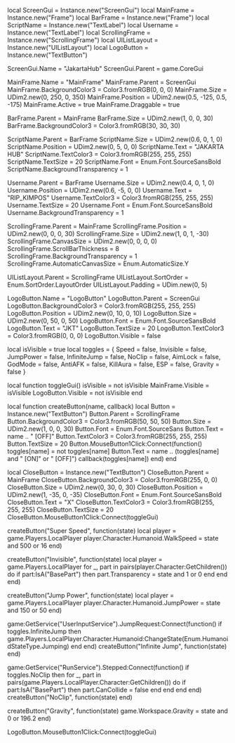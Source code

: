 local ScreenGui = Instance.new("ScreenGui") local MainFrame = Instance.new("Frame") local BarFrame = Instance.new("Frame") local ScriptName = Instance.new("TextLabel") local Username = Instance.new("TextLabel") local ScrollingFrame = Instance.new("ScrollingFrame") local UIListLayout = Instance.new("UIListLayout") local LogoButton = Instance.new("TextButton")

ScreenGui.Name = "JakartaHub" ScreenGui.Parent = game.CoreGui

MainFrame.Name = "MainFrame" MainFrame.Parent = ScreenGui MainFrame.BackgroundColor3 = Color3.fromRGB(0, 0, 0) MainFrame.Size = UDim2.new(0, 250, 0, 350) MainFrame.Position = UDim2.new(0.5, -125, 0.5, -175) MainFrame.Active = true MainFrame.Draggable = true

BarFrame.Parent = MainFrame BarFrame.Size = UDim2.new(1, 0, 0, 30) BarFrame.BackgroundColor3 = Color3.fromRGB(30, 30, 30)

ScriptName.Parent = BarFrame ScriptName.Size = UDim2.new(0.6, 0, 1, 0) ScriptName.Position = UDim2.new(0, 5, 0, 0) ScriptName.Text = "JAKARTA HUB" ScriptName.TextColor3 = Color3.fromRGB(255, 255, 255) ScriptName.TextSize = 20 ScriptName.Font = Enum.Font.SourceSansBold ScriptName.BackgroundTransparency = 1

Username.Parent = BarFrame Username.Size = UDim2.new(0.4, 0, 1, 0) Username.Position = UDim2.new(0.6, -5, 0, 0) Username.Text = "RIP_KIMPOS" Username.TextColor3 = Color3.fromRGB(255, 255, 255) Username.TextSize = 20 Username.Font = Enum.Font.SourceSansBold Username.BackgroundTransparency = 1

ScrollingFrame.Parent = MainFrame ScrollingFrame.Position = UDim2.new(0, 0, 0, 30) ScrollingFrame.Size = UDim2.new(1, 0, 1, -30) ScrollingFrame.CanvasSize = UDim2.new(0, 0, 0, 0) ScrollingFrame.ScrollBarThickness = 8 ScrollingFrame.BackgroundTransparency = 1 ScrollingFrame.AutomaticCanvasSize = Enum.AutomaticSize.Y

UIListLayout.Parent = ScrollingFrame UIListLayout.SortOrder = Enum.SortOrder.LayoutOrder UIListLayout.Padding = UDim.new(0, 5)

LogoButton.Name = "LogoButton" LogoButton.Parent = ScreenGui LogoButton.BackgroundColor3 = Color3.fromRGB(255, 255, 255) LogoButton.Position = UDim2.new(0, 10, 0, 10) LogoButton.Size = UDim2.new(0, 50, 0, 50) LogoButton.Font = Enum.Font.SourceSansBold LogoButton.Text = "JKT" LogoButton.TextSize = 20 LogoButton.TextColor3 = Color3.fromRGB(0, 0, 0) LogoButton.Visible = false

local isVisible = true local toggles = { Speed = false, Invisible = false, JumpPower = false, InfiniteJump = false, NoClip = false, AimLock = false, GodMode = false, AntiAFK = false, KillAura = false, ESP = false, Gravity = false }

local function toggleGui() isVisible = not isVisible MainFrame.Visible = isVisible LogoButton.Visible = not isVisible end

local function createButton(name, callback) local Button = Instance.new("TextButton") Button.Parent = ScrollingFrame Button.BackgroundColor3 = Color3.fromRGB(50, 50, 50) Button.Size = UDim2.new(1, 0, 0, 30) Button.Font = Enum.Font.SourceSans Button.Text = name .. " [OFF]" Button.TextColor3 = Color3.fromRGB(255, 255, 255) Button.TextSize = 20 Button.MouseButton1Click:Connect(function() toggles[name] = not toggles[name] Button.Text = name .. (toggles[name] and " [ON]" or " [OFF]") callback(toggles[name]) end) end

local CloseButton = Instance.new("TextButton") CloseButton.Parent = MainFrame CloseButton.BackgroundColor3 = Color3.fromRGB(255, 0, 0) CloseButton.Size = UDim2.new(0, 30, 0, 30) CloseButton.Position = UDim2.new(1, -35, 0, -35) CloseButton.Font = Enum.Font.SourceSansBold CloseButton.Text = "X" CloseButton.TextColor3 = Color3.fromRGB(255, 255, 255) CloseButton.TextSize = 20 CloseButton.MouseButton1Click:Connect(toggleGui)

createButton("Super Speed", function(state) local player = game.Players.LocalPlayer player.Character.Humanoid.WalkSpeed = state and 500 or 16 end)

createButton("Invisible", function(state) local player = game.Players.LocalPlayer for _, part in pairs(player.Character:GetChildren()) do if part:IsA("BasePart") then part.Transparency = state and 1 or 0 end end end)

createButton("Jump Power", function(state) local player = game.Players.LocalPlayer player.Character.Humanoid.JumpPower = state and 150 or 50 end)

game:GetService("UserInputService").JumpRequest:Connect(function() if toggles.InfiniteJump then game.Players.LocalPlayer.Character.Humanoid:ChangeState(Enum.HumanoidStateType.Jumping) end end) createButton("Infinite Jump", function(state) end)

game:GetService("RunService").Stepped:Connect(function() if toggles.NoClip then for _, part in pairs(game.Players.LocalPlayer.Character:GetChildren()) do if part:IsA("BasePart") then part.CanCollide = false end end end end) createButton("NoClip", function(state) end)

createButton("Gravity", function(state) game.Workspace.Gravity = state and 0 or 196.2 end)

LogoButton.MouseButton1Click:Connect(toggleGui)

